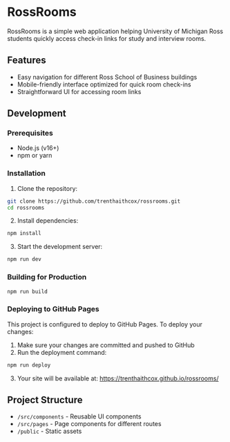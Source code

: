 # RossRooms

RossRooms is a simple web application helping University of Michigan Ross students quickly access check-in links for study and interview rooms.

## Features

- Easy navigation for different Ross School of Business buildings
- Mobile-friendly interface optimized for quick room check-ins
- Straightforward UI for accessing room links

## Development

### Prerequisites

- Node.js (v16+)
- npm or yarn

### Installation

1. Clone the repository:
```bash
git clone https://github.com/trenthaithcox/rossrooms.git
cd rossrooms
```

2. Install dependencies:
```bash
npm install
```

3. Start the development server:
```bash
npm run dev
```

### Building for Production

```bash
npm run build
```

### Deploying to GitHub Pages

This project is configured to deploy to GitHub Pages. To deploy your changes:

1. Make sure your changes are committed and pushed to GitHub
2. Run the deployment command:
```bash
npm run deploy
```

3. Your site will be available at: https://trenthaithcox.github.io/rossrooms/

## Project Structure

- `/src/components` - Reusable UI components
- `/src/pages` - Page components for different routes
- `/public` - Static assets
